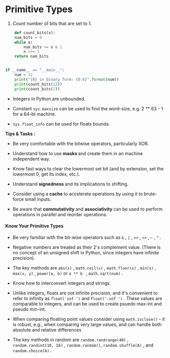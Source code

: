 # Primitive Types
1. Count number of bits that are set to 1.

```python
    def count_bits(x):
    num_bits = 0
    while x:
        num_bits += x & 1
        x >>= 1
    return num_bits


if __name__ == "__main__":
    num = 12
    print("{0} in binary form: {0:b}".format(num))
    print(count_bits(12))
    print(count_bits(2))

```

* Integers in Python are unbounded.
* Constant `sys.maxsize` can be used to find the word-size, e.g. 2 ** 63 - 1 for a 64-bt machine.

* `sys.float_info` can be used for floats bounds.


<b> Tips & Tasks : </b>

*  Be very comfortable with the bitwise operators, particularly XOR.

* Understand how to use <b> masks </b> and create them in an machine independent way.

* Know fast ways to clear the lowermost set bit (and by extension, set the lowermost 0, get its
index, etc.).

* Understand <b> signedness </b> and its implications to shifting.

* Consider using a <b> cache </b> to accelerate operations by using it to brute-force small inputs.

* Be aware that <b> commutativity </b> and <b> associativity </b> can be used to perform operations in parallel
and reorder operations.

#### Know Your Primitive Types

* Be very familiar with the bit-wise operators such as `&` , `|` , `>>` , `<<` ,  `~` , `^` . 

* Negative numbers are treated as their 2's complement value. (There is no concept of an unsigned shift in Python, since integers have infinite precision).

* The key methods are `abs(x)` , `math.ceil(x)` , `math.floor(x)` , `min(x)` , `max(x, y)` , `power(a, b)` or `a ** b ` , `math.sqrt(num)` .

* Know how to interconvert integers and strings.

* Unlike integers, floats are not infinite precision, and it's convenient to refer to infinity as
`float('inf ')` and `float('-inf ')` . These values are comparable to integers, and can be used to create psuedo max-int and pseudo min-int.

* When comparing floating point values consider using `math.isclose()` - it is robust, e.g., when comparing very large values, and can handle both absolute and relative differences

* The key methods in random are `random.randrange(40)` , `random.randint(10, 18)` ,
`random.random()`, `random.shuffle(A)` , and `random.choice(A)` .

